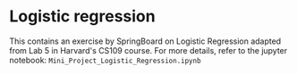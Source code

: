 # Logistic regression

This contains an exercise by SpringBoard on Logistic Regression adapted from Lab 5 in Harvard's CS109 course. For more details, refer to the jupyter notebook: `Mini_Project_Logistic_Regression.ipynb`
